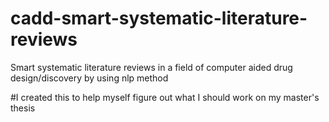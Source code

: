 # cadd-smart-systematic-literature-reviews
Smart systematic literature reviews in a field of computer aided drug design/discovery by using nlp method

#I created this to help myself figure out what I should work on my master's thesis

